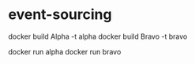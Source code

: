 # event-sourcing
docker build Alpha -t alpha
docker build Bravo -t bravo

docker run alpha
docker run bravo